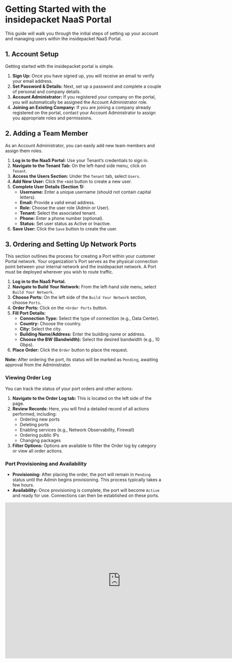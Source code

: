 # Getting Started with the insidepacket NaaS Portal

This guide will walk you through the initial steps of setting up your account and managing users within the insidepacket NaaS Portal.

## 1. Account Setup

Getting started with the insidepacket portal is simple.

1.  **Sign Up:** Once you have signed up, you will receive an email to verify your email address.
2.  **Set Password & Details:** Next, set up a password and complete a couple of personal and company details.
3.  **Account Administrator:** If you registered your company on the portal, you will automatically be assigned the Account Administrator role.
4.  **Joining an Existing Company:** If you are joining a company already registered on the portal, contact your Account Administrator to assign you appropriate roles and permissions.

## 2. Adding a Team Member

As an Account Administrator, you can easily add new team members and assign them roles.

1.  **Log in to the NaaS Portal:** Use your Tenant’s credentials to sign in.
2.  **Navigate to the Tenant Tab:** On the left-hand side menu, click on `Tenant`.
3.  **Access the Users Section:** Under the `Tenant` tab, select `Users`.
4.  **Add New User:** Click the `+Add` button to create a new user.
5.  **Complete User Details (Section 1):**
    * **Username:** Enter a unique username (should not contain capital letters).
    * **Email:** Provide a valid email address.
    * **Role:** Choose the user role (Admin or User).
    * **Tenant:** Select the associated tenant.
    * **Phone:** Enter a phone number (optional).
    * **Status:** Set user status as Active or Inactive.
6.  **Save User:** Click the `Save` button to create the user.

## 3. Ordering and Setting Up Network Ports

This section outlines the process for creating a Port within your customer Portal network. Your organization's Port serves as the physical connection point between your internal network and the insidepacket network. A Port must be deployed wherever you wish to route traffic.

1.  **Log in to the NaaS Portal.**
2.  **Navigate to Build Your Network:** From the left-hand side menu, select `Build Your Network`.
3.  **Choose Ports:** On the left side of the `Build Your Network` section, choose `Ports`.
4.  **Order Ports:** Click on the `+Order Ports` button.
5.  **Fill Port Details:**
    * **Connection Type:** Select the type of connection (e.g., Data Center).
    * **Country:** Choose the country.
    * **City:** Select the city.
    * **Building Name/Address:** Enter the building name or address.
    * **Choose the BW (Bandwidth):** Select the desired bandwidth (e.g., 10 Gbps).
6.  **Place Order:** Click the `Order` button to place the request.

**Note:** After ordering the port, its status will be marked as `Pending`, awaiting approval from the Administrator.

### Viewing Order Log

You can track the status of your port orders and other actions:

1.  **Navigate to the Order Log tab:** This is located on the left side of the page.
2.  **Review Records:** Here, you will find a detailed record of all actions performed, including:
    * Ordering new ports
    * Deleting ports
    * Enabling services (e.g., Network Observability, Firewall)
    * Ordering public IPs
    * Changing packages
3.  **Filter Options:** Options are available to filter the Order log by category or view all order actions.

### Port Provisioning and Availability

* **Provisioning:** After placing the order, the port will remain in `Pending` status until the Admin begins provisioning. This process typically takes a few hours.
* **Availability:** Once provisioning is complete, the port will become `Active` and ready for use. Connections can then be established on these ports.

<iframe src="https://veed.io/embed/8775a5f2-6316-4a35-af2d-61cf213ce6eb?watermark=0&color=default&sharing=0&title=1" width="744" height="504" frameborder="0" title="Zayo NaaS Portal - Buying a port " webkitallowfullscreen mozallowfullscreen allowfullscreen></iframe>
